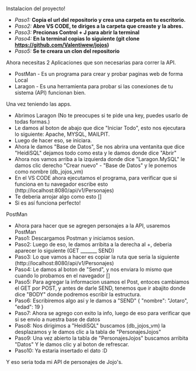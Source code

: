 Instalacion del proyecto!
- *Paso1:* **Copia el url del repositorio y crea una carpeta en tu escritorio.**
- *Paso2:* **Abre VS CODE, te diriges a la carpeta que creaste y la abres.**
- *Paso3:* **Precionas Control + J para abrir la terminal**
- *Paso4:* **En la terminal copias lo siguiente (git clone https://github.com/Valentiwew/jojos)**
- *Paso5:* **Se te creara un clon del repositorio**

Ahora necesitas 2 Aplicaciones que son necesarias para correr la API.
- PostMan - Es un programa para crear y probar paginas web de forma Local
- Laragon - Es una herramienta para probar si las conexiones de tu sistema (API) funcionan bien.

Una vez teniendo las apps.
- Abrimos Laragon (No te preocupes si te pide una key, puedes usarlo de todas formas.)
- Le damos al boton de abajo que dice "Iniciar Todo", esto nos ejecutara lo siguiente: Apache, MYSQL, MAILPIT.
- Luego de hacer eso, se iniciara.
- Ahora le damos "Base de Datos", Se nos abrira una ventanita que dice "HeidiSQL" dejamos todo como esta y le damos donde dice "Abrir"
- Ahora nos vamos arriba a la izquierda donde dice "Laragon.MySQL" le damos clic derecho "Crear nuevo" - "Base de Datos" y le ponemos como nombre (db_jojos_vm)
- En el VS CODE ahora ejecutamos el programa, para verificar que si funciona en tu navegador escribe esto (http://localhost:8080/api/v1/Personajes)
- Te deberia arrojar algo como esto []
- Si es así funciona perfecto!

PostMan
- Ahora para hacer que se agregen personajes a la API, usaremos PostMan
- Paso1: Descargamos Postman y iniciamos sesion.
- Paso2: Luego de eso, le damos arribita a la derecha al +, deberia aparecer lo siguiente (GET _______ SEND)
- Paso3: Lo que vamos a hacer es copiar la ruta que seria la siguiente (http://localhost:8080/api/v1/Personajes)
- Paso4: Le damos al boton de "Send", y nos enviara lo mismo que cuando lo probamos en el navegador []
- Paso5: Para agregar la informacion usamos el Post, entoces cambiamos el GET por POST, y antes de darle SEND, tenemos que ir abajito donde dice "BODY" donde podremos escribir la estructura.
- Paso6: Escribiremos algo así y le damos a "SEND"
  {
  "nombre": "Jotaro",
  "edad": 19
  }
- Paso7: Ahora se agrego con exito la info, luego de eso para verificar que si se envio a nuestra base de datos
- Paso8: Nos dirigimos a "HeidiSQL" buscamos (db_jojos_vm) la desplazamos y le damos clic a la tabla de "PersonajesJojos"
- Paso9: Una vez abierto la tabla de "PersonajesJojos" buscamos arribita "Datos" Y le damos clic y al boton de refrescar.
- Paso10: Ya estaria insertado el dato :D

Y eso seria toda mi API de personajes de Jojo's.

